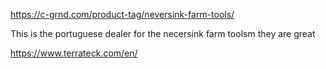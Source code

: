 https://c-grnd.com/product-tag/neversink-farm-tools/

This is the portuguese dealer for the necersink farm toolsm they are great

https://www.terrateck.com/en/

